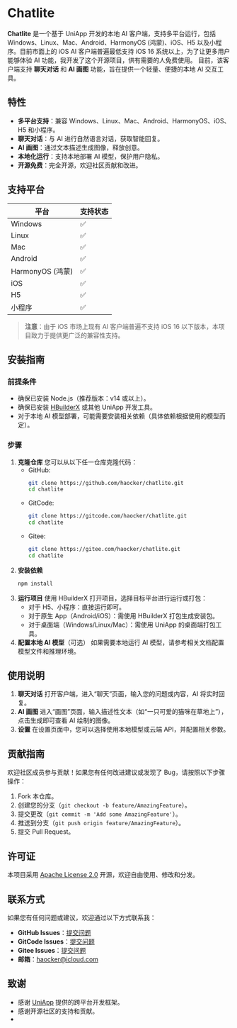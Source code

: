 # Chatlite
**Chatlite** 是一个基于 UniApp 开发的本地 AI 客户端，支持多平台运行，包括 Windows、Linux、Mac、Android、HarmonyOS (鸿蒙)、iOS、H5 以及小程序。目前市面上的 iOS AI 客户端普遍最低支持 iOS 16 系统以上，为了让更多用户能够体验 AI 功能，我开发了这个开源项目，供有需要的人免费使用。
目前，该客户端支持 **聊天对话** 和 **AI 画图** 功能，旨在提供一个轻量、便捷的本地 AI 交互工具。
## 特性
- **多平台支持**：兼容 Windows、Linux、Mac、Android、HarmonyOS、iOS、H5 和小程序。
- **聊天对话**：与 AI 进行自然语言对话，获取智能回复。
- **AI 画图**：通过文本描述生成图像，释放创意。
- **本地化运行**：支持本地部署 AI 模型，保护用户隐私。
- **开源免费**：完全开源，欢迎社区贡献和改进。
## 支持平台
| 平台            | 支持状态 |
|----------------|---------|
| Windows        | ✅      |
| Linux          | ✅      |
| Mac            | ✅      |
| Android        | ✅      |
| HarmonyOS (鸿蒙) | ✅      |
| iOS            | ✅      |
| H5             | ✅      |
| 小程序          | ✅      |
> **注意**：由于 iOS 市场上现有 AI 客户端普遍不支持 iOS 16 以下版本，本项目致力于提供更广泛的兼容性支持。
## 安装指南
### 前提条件
- 确保已安装 Node.js（推荐版本：v14 或以上）。
- 确保已安装 [HBuilderX](https://www.dcloud.io/hbuilderx.html) 或其他 UniApp 开发工具。
- 对于本地 AI 模型部署，可能需要安装相关依赖（具体依赖根据使用的模型而定）。
### 步骤
1. **克隆仓库**
   您可以从以下任一仓库克隆代码：
   - GitHub:
     ```bash
     git clone https://github.com/haocker/chatlite.git
     cd chatlite
     ```
   - GitCode:
     ```bash
     git clone https://gitcode.com/haocker/chatlite.git
     cd chatlite
     ```
   - Gitee:
     ```bash
     git clone https://gitee.com/haocker/chatlite.git
     cd chatlite
     ```
2. **安装依赖**
   ```bash
   npm install
   ```
3. **运行项目**
   使用 HBuilderX 打开项目，选择目标平台进行运行或打包：
   - 对于 H5、小程序：直接运行即可。
   - 对于原生 App（Android/iOS）：需使用 HBuilderX 打包生成安装包。
   - 对于桌面端（Windows/Linux/Mac）：需使用 UniApp 的桌面端打包工具。
4. **配置本地 AI 模型**（可选）
   如果需要本地运行 AI 模型，请参考相关文档配置模型文件和推理环境。
## 使用说明
1. **聊天对话**
   打开客户端，进入“聊天”页面，输入您的问题或内容，AI 将实时回复。
2. **AI 画图**
   进入“画图”页面，输入描述性文本（如“一只可爱的猫咪在草地上”），点击生成即可查看 AI 绘制的图像。
3. **设置**
   在设置页面中，您可以选择使用本地模型或云端 API，并配置相关参数。
## 贡献指南
欢迎社区成员参与贡献！如果您有任何改进建议或发现了 Bug，请按照以下步骤操作：
1. Fork 本仓库。
2. 创建您的分支（`git checkout -b feature/AmazingFeature`）。
3. 提交更改（`git commit -m 'Add some AmazingFeature'`）。
4. 推送到分支（`git push origin feature/AmazingFeature`）。
5. 提交 Pull Request。
## 许可证
本项目采用 [Apache License 2.0](LICENSE) 开源，欢迎自由使用、修改和分发。
## 联系方式
如果您有任何问题或建议，欢迎通过以下方式联系我：
- **GitHub Issues**：[提交问题](https://github.com/haocker/chatlite/issues)
- **GitCode Issues**：[提交问题](https://gitcode.com/haocker/chatlite/issues)
- **Gitee Issues**：[提交问题](https://gitee.com/haocker/chatlite/issues)
- **邮箱**：haocker@icloud.com
## 致谢
- 感谢 [UniApp](https://uniapp.dcloud.io/) 提供的跨平台开发框架。
- 感谢开源社区的支持和贡献。
- 